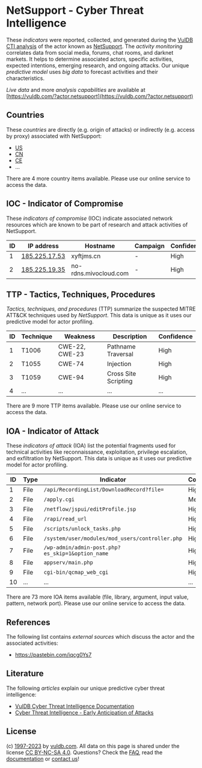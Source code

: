 # NetSupport - Cyber Threat Intelligence

These _indicators_ were reported, collected, and generated during the [VulDB CTI analysis](https://vuldb.com/?kb.cti) of the actor known as [NetSupport](https://vuldb.com/?actor.netsupport). The _activity monitoring_ correlates data from social media, forums, chat rooms, and darknet markets. It helps to determine associated actors, specific activities, expected intentions, emerging research, and ongoing attacks. Our unique _predictive model_ uses _big data_ to forecast activities and their characteristics.

_Live data_ and more _analysis capabilities_ are available at [https://vuldb.com/?actor.netsupport](https://vuldb.com/?actor.netsupport)

## Countries

These _countries_ are directly (e.g. origin of attacks) or indirectly (e.g. access by proxy) associated with NetSupport:

* [US](https://vuldb.com/?country.us)
* [CN](https://vuldb.com/?country.cn)
* [CE](https://vuldb.com/?country.ce)
* ...

There are 4 more country items available. Please use our online service to access the data.

## IOC - Indicator of Compromise

These _indicators of compromise_ (IOC) indicate associated network resources which are known to be part of research and attack activities of NetSupport.

ID | IP address | Hostname | Campaign | Confidence
-- | ---------- | -------- | -------- | ----------
1 | [185.225.17.53](https://vuldb.com/?ip.185.225.17.53) | xyftjms.cn | - | High
2 | [185.225.19.35](https://vuldb.com/?ip.185.225.19.35) | no-rdns.mivocloud.com | - | High

## TTP - Tactics, Techniques, Procedures

_Tactics, techniques, and procedures_ (TTP) summarize the suspected MITRE ATT&CK techniques used by _NetSupport_. This data is unique as it uses our predictive model for actor profiling.

ID | Technique | Weakness | Description | Confidence
-- | --------- | -------- | ----------- | ----------
1 | T1006 | CWE-22, CWE-23 | Pathname Traversal | High
2 | T1055 | CWE-74 | Injection | High
3 | T1059 | CWE-94 | Cross Site Scripting | High
4 | ... | ... | ... | ...

There are 9 more TTP items available. Please use our online service to access the data.

## IOA - Indicator of Attack

These _indicators of attack_ (IOA) list the potential fragments used for technical activities like reconnaissance, exploitation, privilege escalation, and exfiltration by NetSupport. This data is unique as it uses our predictive model for actor profiling.

ID | Type | Indicator | Confidence
-- | ---- | --------- | ----------
1 | File | `/api/RecordingList/DownloadRecord?file=` | High
2 | File | `/apply.cgi` | Medium
3 | File | `/netflow/jspui/editProfile.jsp` | High
4 | File | `/rapi/read_url` | High
5 | File | `/scripts/unlock_tasks.php` | High
6 | File | `/system/user/modules/mod_users/controller.php` | High
7 | File | `/wp-admin/admin-post.php?es_skip=1&option_name` | High
8 | File | `appserv/main.php` | High
9 | File | `cgi-bin/qcmap_web_cgi` | High
10 | ... | ... | ...

There are 73 more IOA items available (file, library, argument, input value, pattern, network port). Please use our online service to access the data.

## References

The following list contains _external sources_ which discuss the actor and the associated activities:

* https://pastebin.com/iqcg0Ys7

## Literature

The following _articles_ explain our unique predictive cyber threat intelligence:

* [VulDB Cyber Threat Intelligence Documentation](https://vuldb.com/?kb.cti)
* [Cyber Threat Intelligence - Early Anticipation of Attacks](https://www.scip.ch/en/?labs.20201022)

## License

(c) [1997-2023](https://vuldb.com/?kb.changelog) by [vuldb.com](https://vuldb.com/?kb.about). All data on this page is shared under the license [CC BY-NC-SA 4.0](https://creativecommons.org/licenses/by-nc-sa/4.0/). Questions? Check the [FAQ](https://vuldb.com/?kb.faq), read the [documentation](https://vuldb.com/?kb) or [contact us](https://vuldb.com/?contact)!
